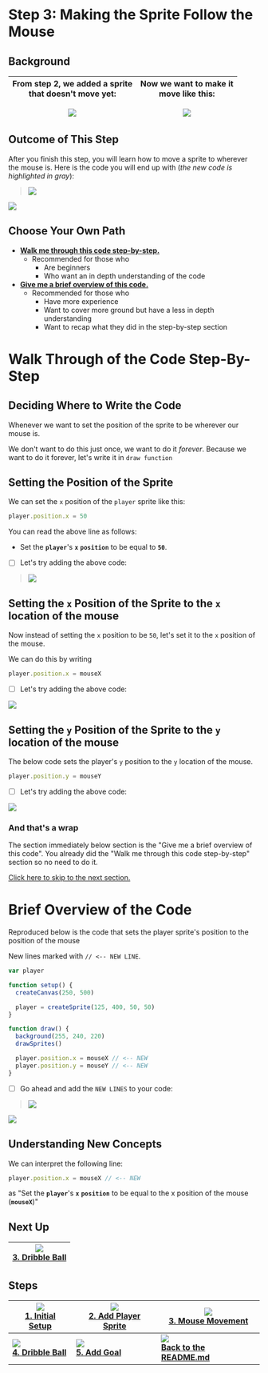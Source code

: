 # Step 3: Making the Sprite Follow the Mouse

## Background

| From step 2, we added a sprite <br> that doesn't move yet: <br><br> ![](img/2_mini.png) | Now we want to make it <br> move like this: <br><br> ![](img/3_mini.gif) |
| --------------------------------------------------------------------------------------- | ------------------------------------------------------------------------ |


## Outcome of This Step

After you finish this step, you will learn how to move a sprite to wherever the mouse is. Here is the code you will end up with (_the new code is highlighted in gray_):

> ![](img/3_js_bin.gif)

[![](img/bttn_open_in_js_bin.png)][mouse]

## Choose Your Own Path

- [**Walk me through this code step-by-step.**](#walk-through-of-the-code-step-by-step)
  - Recommended for those who
    - Are beginners
    - Who want an in depth understanding of the code
- [**Give me a brief overview of this code.**](#brief-overview-of-the-code)
  - Recommended for those who
    - Have more experience
    - Want to cover more ground but have a less in depth understanding
    - Want to recap what they did in the step-by-step section

# Walk Through of the Code Step-By-Step

## Deciding Where to Write the Code

Whenever we want to set the position of the sprite to be wherever our mouse is.

We don't want to do this just once, we want to do it _forever_. Because we want to do it forever, let's write it in `draw function`

## Setting the Position of the Sprite

We can set the `x` position of the `player` sprite like this:

```js
player.position.x = 50
```

You can read the above line as follows:

- Set the **`player`**'s **`x`** **`position`** to be equal to **`50`**.

- [ ] Let's try adding the above code:

> ![](img/3_write-a_fixed_position.gif)

## Setting the `x` Position of the Sprite to the `x` location of the mouse

Now instead of setting the `x` position to be `50`, let's set it to the `x` position of the mouse.

We can do this by writing

```js
player.position.x = mouseX
```

- [ ] Let's try adding the above code:

![](img/3_write-a_mouse_x.gif)

## Setting the `y` Position of the Sprite to the `y` location of the mouse

The below code sets the player's `y` position to the `y` location of the mouse.

```js
player.position.y = mouseY
```

- [ ] Let's try adding the above code:

![](img/3_write-b_mouse_y.gif)

### And that's a wrap

The section immediately below section is the "Give me a brief overview of this code". You already did the "Walk me through this code step-by-step" section so no need to do it.

[Click here to skip to the next section.](#next-up)

# Brief Overview of the Code

Reproduced below is the code that sets the player sprite's position to the position of the mouse

New lines marked with `// <-- NEW LINE`.

```js
var player

function setup() {
  createCanvas(250, 500)

  player = createSprite(125, 400, 50, 50)
}

function draw() {
  background(255, 240, 220)
  drawSprites()

  player.position.x = mouseX // <-- NEW
  player.position.y = mouseY // <-- NEW
}
```

- [ ] Go ahead and add the `NEW LINES` to your code:

> ![](img/3_js_bin_complete.gif)

[![](img/bttn_open_in_js_bin.png)][mouse]

## Understanding New Concepts

We can interpret the following line:

```js
player.position.x = mouseX // <-- NEW
```

as "Set the **`player`**'s **`x`** **`position`** to be equal to the x position of the mouse (**`mouseX`**)"

## Next Up

| **[![](img/4_mini.gif) <br> 3. Dribble Ball](dribble_ball.md)** |
| --------------------------------------------------------------- |


## Steps

| **[![](img/1_mini.png) <br> 1. Initial Setup](initial_setup.md)** | **[![](img/2_mini.png) <br> 2. Add Player Sprite](add_player_sprite.md)** | **[![](img/3_mini.gif) <br> 3. Mouse Movement](mouse_movement.md)** |
| ----------------------------------------------------------------- | ------------------------------------------------------------------------- | ------------------------------------------------------------------- |
| **[![](img/4_mini.gif) <br> 4. Dribble Ball](dribble_ball.md)**   | **[![](img/5_mini.gif) <br> 5. Add Goal](add_goal.md)**                   | **[![](img/readme.png) <br> Back to the README.md](README.md)**     |

[mouse]: https://jsbin.com/gist/c80f8e287b5cc76dcf96
